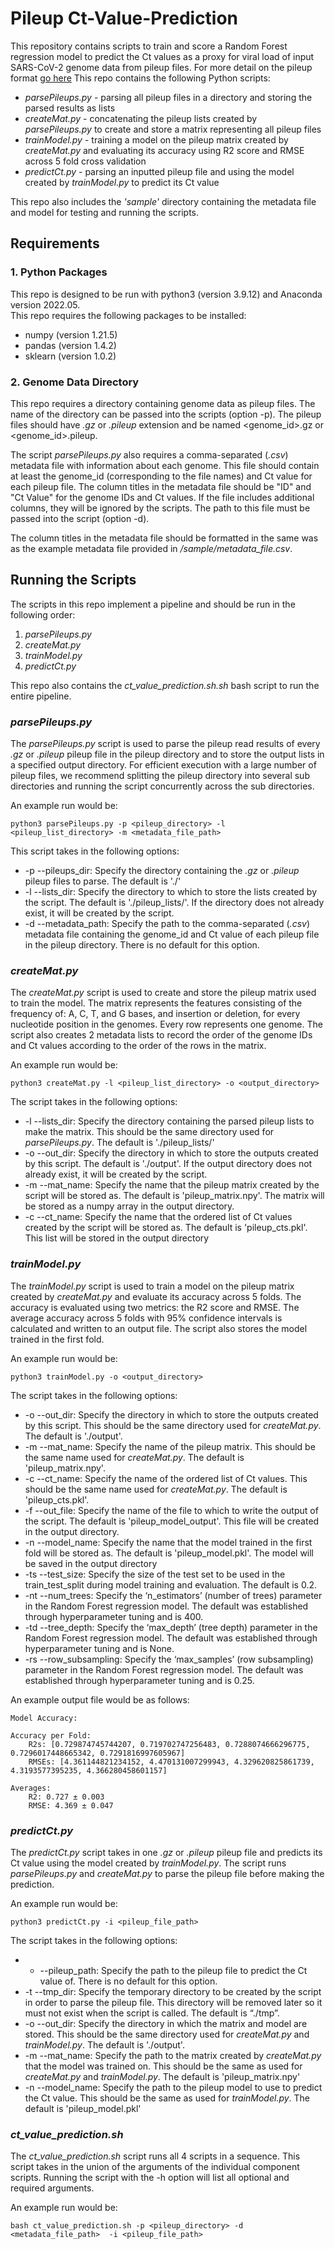 # Pileup Ct-Value-Prediction
This repository contains scripts to train and score a Random Forest regression model to predict the Ct values as a proxy for viral load of input SARS-CoV-2 genome data from pileup files. For more detail on the pileup format [go here](https://en.wikipedia.org/wiki/Pileup_format)
This repo contains the following Python scripts:
* *parsePileups.py* - parsing all pileup files in a directory and storing the parsed results as lists
* *createMat.py* - concatenating the pileup lists created by *parsePileups.py* to create and store a matrix representing all pileup files
* *trainModel.py* - training a model on the pileup matrix created by *createMat.py* and evaluating its accuracy using R2 score and RMSE across 5 fold cross validation
* *predictCt.py* - parsing an inputted pileup file and using the model created by *trainModel.py* to predict its Ct value 

This repo also includes the *'sample'* directory containing the metadata file and model for testing and running the scripts.



## Requirements
### 1. Python Packages
This repo is designed to be run with python3 (version 3.9.12) and Anaconda version 2022.05.   
This repo requires the following packages to be installed:
* numpy (version 1.21.5)
* pandas (version 1.4.2)
* sklearn (version 1.0.2)

### 2. Genome Data Directory
This repo requires a directory containing genome data as pileup files. The name of the directory can be passed into the scripts (option -p). The pileup  files should have *.gz* or *.pileup* extension and be named \<genome_id>.gz or \<genome_id>.pileup.

The script *parsePileups.py* also requires a comma-separated (*.csv*) metadata file with information about each genome. This file should contain at least the genome_id (corresponding to the file names) and Ct value for each pileup file. The column titles in the metadata file should be "ID" and "Ct Value" for the genome IDs and Ct values. If the file includes additional columns, they will be ignored by the scripts. The path to this file must be passed into the script (option -d). 

The column titles in the metadata file should be formatted in the same was as the example metadata file provided in */sample/metadata_file.csv*.


## Running the Scripts
The scripts in this repo implement a pipeline and should be run in the following order: 
1. *parsePileups.py*
2. *createMat.py*
3. *trainModel.py*
4. *predictCt.py*

This repo also contains the *ct_value_prediction.sh.sh* bash script to run the entire pipeline.

### *parsePileups.py*
The *parsePileups.py* script is used to parse the pileup read results of every *.gz* or *.pileup* pileup file in the pileup directory and to store the output lists in a specified output directory. 
For efficient execution with a large number of pileup files, we recommend splitting the pileup directory into several sub directories and running the script concurrently across the sub directories.

An example run would be:
~~~
python3 parsePileups.py -p <pileup_directory> -l <pileup_list_directory> -m <metadata_file_path>
~~~

This script takes in the following options:
* -p --pileups_dir: Specify the directory containing the *.gz* or *.pileup* pileup files to parse. The default is './'  
* -l --lists_dir: Specify the directory to which to store the lists created by the script. The default is './pileup_lists/'. If the directory does not already exist, it will be created by the script.
* -d --metadata_path: Specify the path to the comma-separated (*.csv*) metadata file containing the genome_id and Ct value of each pileup file in the pileup directory. There is no default for this option.


### *createMat.py*
The *createMat.py* script is used to create and store the pileup matrix used to train the model. The matrix represents the features consisting of the frequency of: A, C, T, and G bases, and insertion or deletion, for every nucleotide position in the genomes. Every row represents one genome. The script also creates 2 metadata lists to record the order of the genome IDs and Ct values according to the order of the rows in the matrix.

An example run would be:
~~~
python3 createMat.py -l <pileup_list_directory> -o <output_directory>
~~~

The script takes in the following options:
* -l --lists_dir: Specify the directory containing the parsed pileup lists to make the matrix. This should be the same directory used for *parsePileups.py*. The default is './pileup_lists/'
* -o --out_dir:  Specify the directory in which to store the outputs created by this script. The default is './output'. If the output directory does not already exist, it will be created by the script.
* -m --mat_name: Specify the name that the pileup matrix created by the script will be stored as. The default is 'pileup_matrix.npy'. The matrix will be stored as a numpy array in the output directory.
* -c --ct_name: Specify the name that the ordered list of Ct values created by the script will be stored as. The default is 'pileup_cts.pkl'. This list will be stored in the output directory


### *trainModel.py*
The *trainModel.py* script is used to train a model on the pileup matrix created by *createMat.py* and evaluate its accuracy across 5 folds. The accuracy is evaluated using two metrics: the R2 score and RMSE. The average accuracy across 5 folds with 95% confidence intervals is calculated and written to an output file. The script also stores the model trained in the first fold.

An example run would be:
~~~
python3 trainModel.py -o <output_directory>
~~~

The script takes in the following options:
* -o --out_dir:  Specify the directory in which to store the outputs created by this script. This should be the same directory used for *createMat.py*. The default is './output'. 
* -m --mat_name: Specify the name of the pileup matrix. This should be the same name used for *createMat.py*. The default is 'pileup_matrix.npy'.
* -c --ct_name: Specify the name of the ordered list of Ct values. This should be the same name used for *createMat.py*. The default is 'pileup_cts.pkl'.
* -f --out_file: Specify the name of the file to which to write the output of the script. The default is 'pileup_model_output'. This file will be created in the output directory.
* -n --model_name: Specify the name that the model trained in the first fold will be stored as. The default is 'pileup_model.pkl'. The model will be saved in the output directory
* -ts --test_size: Specify the size of the test set to be used in the train_test_split during model training and evaluation. The default is 0.2.
* -nt --num_trees: Specify the ‘n_estimators’ (number of trees) parameter in the Random Forest regression model. The default was established through hyperparameter tuning and is 400.
* -td --tree_depth: Specify the ‘max_depth’ (tree depth) parameter in the Random Forest regression model. The default was established through hyperparameter tuning and is None.
* -rs --row_subsampling: Specify the ‘max_samples’ (row subsampling) parameter in the Random Forest regression model. The default was established through hyperparameter tuning and is 0.25.


An example output file would be as follows:
~~~
Model Accuracy:

Accuracy per Fold:
    R2s: [0.729874745744207, 0.719702747256483, 0.7288074666296775, 0.7296017448665342, 0.7291816997605967]
    RMSEs: [4.361144821234152, 4.470131007299943, 4.329620825861739, 4.3193577395235, 4.366280458601157]

Averages:
    R2: 0.727 ± 0.003 
    RMSE: 4.369 ± 0.047
~~~


### *predictCt.py*

The *predictCt.py* script takes in one *.gz* or *.pileup* pileup file and predicts its Ct value using the model created by *trainModel.py*. The script runs *parsePileups.py* and *createMat.py* to parse the pileup file before making the prediction.

An example run would be:
~~~
python3 predictCt.py -i <pileup_file_path> 
~~~

The script takes in the following options:
* - --pileup_path: Specify the path to the pileup file to predict the Ct value of. There is no default for this option.
* -t --tmp_dir: Specify the temporary directory to be created by the script in order to parse the pileup file. This directory will be removed later so it must not exist when the script is called. The default is “./tmp”.
* -o --out_dir:  Specify the directory in which the matrix and model are stored. This should be the same directory used for *createMat.py* and *trainModel.py*. The default is './output'. 
* -m --mat_name: Specify the path to the matrix created by *createMat.py* that the model was trained on. This should be the same as used for *createMat.py* and *trainModel.py*. The default is 'pileup_matrix.npy'
* -n --model_name: Specify the path to the pileup model to use to predict the Ct value. This should be the same as used for *trainModel.py*. The default is 'pileup_model.pkl'


### *ct_value_prediction.sh*
The *ct_value_prediction.sh* script runs all 4 scripts in a sequence. This script takes in the union of the arguments of the individual component scripts. Running the script with the -h option will list all optional and required arguments. 

An example run would be:
~~~
bash ct_value_prediction.sh -p <pileup_directory> -d <metadata_file_path>  -i <pileup_file_path>
~~~
